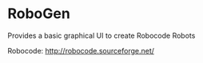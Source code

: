 RoboGen
=======
Provides a basic graphical UI to create Robocode Robots

Robocode: http://robocode.sourceforge.net/